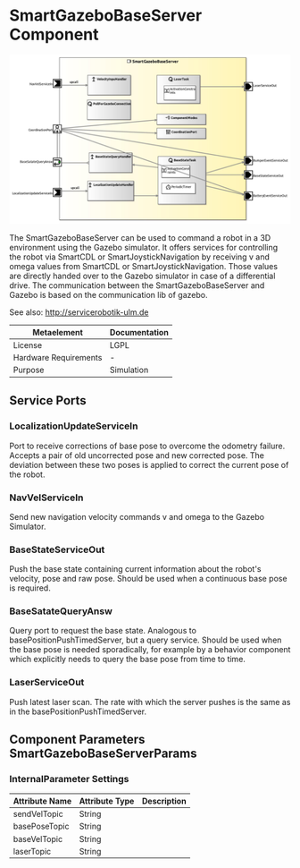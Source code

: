 <!--- This file is generated from the SmartGazeboBaseServer.componentDocumentation model --->
<!--- do not modify this file manually as it will by automatically overwritten by the code generator, modify the model instead and re-generate this file --->

# SmartGazeboBaseServer Component

![SmartGazeboBaseServer-ComponentImage](https://github.com/Servicerobotics-Ulm/ComponentRepository/blob/master/SmartGazeboBaseServer/model/SmartGazeboBaseServerComponentDefinition.jpg)

The SmartGazeboBaseServer can be used to command a robot in a 3D environment using the Gazebo simulator. It offers services for controlling the robot via SmartCDL or SmartJoystickNavigation by receiving v and omega values from SmartCDL or SmartJoystickNavigation. Those values are directly handed over to the Gazebo simulator in case of a differential drive. The communication between the SmartGazeboBaseServer and Gazebo is based on the communication lib of gazebo.

See also: http://servicerobotik-ulm.de

| Metaelement | Documentation |
|-------------|---------------|
| License | LGPL |
| Hardware Requirements | - |
| Purpose | Simulation |



## Service Ports

### LocalizationUpdateServiceIn

Port to receive corrections of base pose to overcome the odometry failure. Accepts a pair of old uncorrected pose and new corrected pose. The deviation between these two poses is applied to correct the current pose of the robot.

### NavVelServiceIn

Send new navigation velocity commands v and omega to the Gazebo Simulator.

### BaseStateServiceOut

Push the base state containing current information about the robot's velocity, pose and raw pose. Should be used when a continuous base pose is required.

### BaseSatateQueryAnsw

Query port to request the base state. Analogous to basePositionPushTimedServer, but a query service. Should be used when the base pose is needed sporadically, for example by a behavior component which explicitly needs to query the base pose from time to time.

### LaserServiceOut

Push latest laser scan. The rate with which the server pushes is the same as in the basePositionPushTimedServer.


## Component Parameters SmartGazeboBaseServerParams

### InternalParameter Settings

| Attribute Name | Attribute Type | Description |
|----------------|----------------|-------------|
| sendVelTopic | String |  |
| basePoseTopic | String |  |
| baseVelTopic | String |  |
| laserTopic | String |  |

